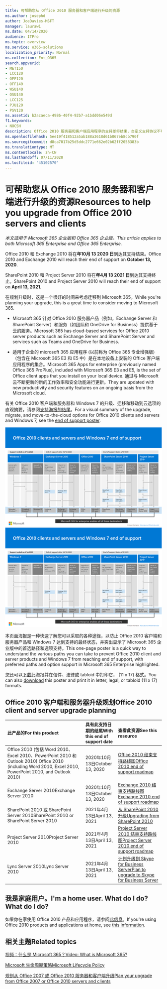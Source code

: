 ```yaml
---
title: 可帮助您从 Office 2010 服务器和客户端进行升级的资源
ms.author: josephd
author: JoeDavies-MSFT
manager: laurawi
ms.date: 04/14/2020
audience: ITPro
ms.topic: overview
ms.service: o365-solutions
localization_priority: Normal
ms.collection: Ent_O365
search.appverid:
- MET150
- LCC120
- OFF120
- OFF140
- WSU140
- OSU140
- LCC125
- PJU120
- PSV120
ms.assetid: b2acaeca-4986-40f4-92b7-a1bdd06e549d
f1.keywords:
- NOCSH
description: Office 2010 服务器和客户端应用程序的支持即将结束，自定义支持协议不可用。 使用本文立即开始规划升级。
ms.openlocfilehash: 5ee19f418512a5ab188a3618d61b067eb8cb790f
ms.sourcegitcommit: d8ca7017b25d5ddc2771e662e02b62ff2058383b
ms.translationtype: MT
ms.contentlocale: zh-CN
ms.lasthandoff: 07/11/2020
ms.locfileid: "45102570"
---
```

# <a name="resources-to-help-you-upgrade-from-office-2010-servers-and-clients"></a><span data-ttu-id="285ba-104">可帮助您从 Office 2010 服务器和客户端进行升级的资源</span><span class="sxs-lookup"><span data-stu-id="285ba-104">Resources to help you upgrade from Office 2010 servers and clients</span></span>

<span data-ttu-id="285ba-105">*本文适用于 Microsoft 365 企业版和 Office 365 企业版。*</span><span class="sxs-lookup"><span data-stu-id="285ba-105">*This article applies to both Microsoft 365 Enterprise and Office 365 Enterprise.*</span></span>

<span data-ttu-id="285ba-106">Office 2010 和 Exchange 2010 将在**年10月 13 2020 日**到达其支持结束。</span><span class="sxs-lookup"><span data-stu-id="285ba-106">Office 2010 and Exchange 2010 will reach their end of support on **October 13, 2020**.</span></span> 

<span data-ttu-id="285ba-107">SharePoint 2010 和 Project Server 2010 将在**年4月 13 2021 日**到达其支持终止。</span><span class="sxs-lookup"><span data-stu-id="285ba-107">SharePoint 2010 and Project Server 2010 will reach their end of support on **April 13, 2021**.</span></span>

<span data-ttu-id="285ba-108">在规划升级时，这是一个很好的时间来考虑迁移到 Microsoft 365。</span><span class="sxs-lookup"><span data-stu-id="285ba-108">While you're planning your upgrade, this is a great time to consider moving to Microsoft 365.</span></span> 

- <span data-ttu-id="285ba-109">Microsoft 365 针对 Office 2010 服务器产品（例如，Exchange Server 和 SharePoint Server）和服务（如团队和 OneDrive for Business）提供基于云的服务。</span><span class="sxs-lookup"><span data-stu-id="285ba-109">Microsoft 365 has cloud-based services for Office 2010 server products such as Exchange Server and SharePoint Server and services such as Teams and OneDrive for Business.</span></span> 

- <span data-ttu-id="285ba-110">适用于企业的 microsoft 365 应用程序 (以前称为 Office 365 专业增强版) （包含在 Microsoft 365 E3 和 E5 中）是在本地设备上安装的 Office 客户端应用程序的集合。</span><span class="sxs-lookup"><span data-stu-id="285ba-110">Microsoft 365 Apps for enterprise (previously named Office 365 ProPlus), included with Microsoft 365 E3 and E5, is the set of Office client apps that you install on your local device.</span></span> <span data-ttu-id="285ba-111">通过与 Microsoft 云不断更新的新的工作效率和安全功能进行更新。</span><span class="sxs-lookup"><span data-stu-id="285ba-111">They are updated with new productivity and security features on an ongoing basis from the Microsoft cloud.</span></span>

<span data-ttu-id="285ba-112">有关 Office 2010 客户端和服务器和 Windows 7 的升级、迁移和移动到云选项的直观摘要，请参阅[支持海报的结尾](./downloads/Office2010Windows7EndOfSupport.pdf)。</span><span class="sxs-lookup"><span data-stu-id="285ba-112">For a visual summary of the upgrade, migrate, and move-to-the-cloud options for Office 2010 clients and servers and Windows 7, see the [end of support poster](./downloads/Office2010Windows7EndOfSupport.pdf).</span></span>

<span data-ttu-id="285ba-113">[![终止对 Office 2010 客户端和服务器及 Windows 7 的支持海报图像](./media/upgrade-from-office-2010-servers-and-products/office2010-windows7-end-of-support.png)](./downloads/Office2010Windows7EndOfSupport.pdf)</span><span class="sxs-lookup"><span data-stu-id="285ba-113">[![Image for the end of support for Office 2010 clients and servers and Windows 7 poster](./media/upgrade-from-office-2010-servers-and-products/office2010-windows7-end-of-support.png)](./downloads/Office2010Windows7EndOfSupport.pdf)</span></span>

<span data-ttu-id="285ba-114">本页面海报是一种快速了解您可以采取的各种途径，以防止 Office 2010 客户端和服务器产品和 Windows 7 达到支持的最终状态，并突出显示了 Microsoft 365 企业版中的首选路径和选项支持。</span><span class="sxs-lookup"><span data-stu-id="285ba-114">This one-page poster is a quick way to understand the various paths you can take to prevent Office 2010 client and server products and Windows 7 from reaching end of support, with preferred paths and option support in Microsoft 365 Enterprise highlighted.</span></span>

<span data-ttu-id="285ba-115">您还可以[下载](https://github.com/MicrosoftDocs/microsoft-365-docs/raw/public/microsoft-365/media/migration-microsoft-365-enterprise-workload/Office2010Windows7EndOfSupport.pdf)此海报并在信件、法律或 tabloid 中打印它， (11 x 17) 格式。</span><span class="sxs-lookup"><span data-stu-id="285ba-115">You can also [download](https://github.com/MicrosoftDocs/microsoft-365-docs/raw/public/microsoft-365/media/migration-microsoft-365-enterprise-workload/Office2010Windows7EndOfSupport.pdf) this poster and print it in letter, legal, or tabloid (11 x 17) formats.</span></span>
      
## <a name="office-2010-client-and-server-upgrade-planning"></a><span data-ttu-id="285ba-116">Office 2010 客户端和服务器升级规划</span><span class="sxs-lookup"><span data-stu-id="285ba-116">Office 2010 client and server upgrade planning</span></span>
  
|<span data-ttu-id="285ba-117">**此产品的**</span><span class="sxs-lookup"><span data-stu-id="285ba-117">**For this product**</span></span>|<span data-ttu-id="285ba-118">**具有此支持日期的结尾**</span><span class="sxs-lookup"><span data-stu-id="285ba-118">**With this end of support date**</span></span>|<span data-ttu-id="285ba-119">**查看此资源**</span><span class="sxs-lookup"><span data-stu-id="285ba-119">**See this resource**</span></span>|
|:-----|:-----|:-----|
|<span data-ttu-id="285ba-120">Office 2010 (包括 Word 2010、Excel 2010、PowerPoint 2010 和 Outlook 2010) </span><span class="sxs-lookup"><span data-stu-id="285ba-120">Office 2010 (including Word 2010, Excel 2010, PowerPoint 2010, and Outlook 2010)</span></span>  <br/> | <span data-ttu-id="285ba-121">2020年10月13日</span><span class="sxs-lookup"><span data-stu-id="285ba-121">October 13, 2020</span></span> |[<span data-ttu-id="285ba-122">Office 2010 结束支持路线图</span><span class="sxs-lookup"><span data-stu-id="285ba-122">Office 2010 end of support roadmap</span></span>](https://docs.microsoft.com/DeployOffice/office-2010-end-support-roadmap) <br/> |
|<span data-ttu-id="285ba-123">Exchange Server 2010</span><span class="sxs-lookup"><span data-stu-id="285ba-123">Exchange Server 2010</span></span>  <br/> | <span data-ttu-id="285ba-124">2020年10月13日</span><span class="sxs-lookup"><span data-stu-id="285ba-124">October 13, 2020</span></span>  |[<span data-ttu-id="285ba-125">Exchange 2010 结束支持路线图</span><span class="sxs-lookup"><span data-stu-id="285ba-125">Exchange 2010 end of support roadmap</span></span>](exchange-2010-end-of-support.md) <br/> |
|<span data-ttu-id="285ba-126">SharePoint 2010 或 SharePoint Server 2010</span><span class="sxs-lookup"><span data-stu-id="285ba-126">SharePoint 2010 or SharePoint Server 2010</span></span>  <br/> | <span data-ttu-id="285ba-127">2021年4月13日</span><span class="sxs-lookup"><span data-stu-id="285ba-127">April 13, 2021</span></span> |[<span data-ttu-id="285ba-128">从 SharePoint 2010 升级</span><span class="sxs-lookup"><span data-stu-id="285ba-128">Upgrading from SharePoint 2010</span></span>](upgrade-from-sharepoint-2010.md) <br/> |
|<span data-ttu-id="285ba-129">Project Server 2010</span><span class="sxs-lookup"><span data-stu-id="285ba-129">Project Server 2010</span></span> <br/> | <span data-ttu-id="285ba-130">2021年4月13日</span><span class="sxs-lookup"><span data-stu-id="285ba-130">April 13, 2021</span></span> | [<span data-ttu-id="285ba-131">Project Server 2010 结束支持路线图</span><span class="sxs-lookup"><span data-stu-id="285ba-131">Project Server 2010 end of support roadmap</span></span>](project-server-2010-end-of-support.md) <br/> |
|<span data-ttu-id="285ba-132">Lync Server 2010</span><span class="sxs-lookup"><span data-stu-id="285ba-132">Lync Server 2010</span></span> <br/> | <span data-ttu-id="285ba-133">2021年4月13日</span><span class="sxs-lookup"><span data-stu-id="285ba-133">April 13, 2021</span></span> | [<span data-ttu-id="285ba-134">计划升级到 Skype for Business Server</span><span class="sxs-lookup"><span data-stu-id="285ba-134">Plan to upgrade to Skype for Business Server</span></span>](https://docs.microsoft.com/skypeforbusiness/plan-your-deployment/upgrade) <br/> |
    
## <a name="im-a-home-user-what-do-i-do"></a><span data-ttu-id="285ba-135">我是家庭用户。</span><span class="sxs-lookup"><span data-stu-id="285ba-135">I'm a home user.</span></span> <span data-ttu-id="285ba-136">What do I do?</span><span class="sxs-lookup"><span data-stu-id="285ba-136">What do I do?</span></span>

<span data-ttu-id="285ba-137">如果你在家使用 Office 2010 产品和应用程序，请参阅[此信息](plan-upgrade-previous-versions-office.md#im-a-home-user-what-do-i-do)。</span><span class="sxs-lookup"><span data-stu-id="285ba-137">If you're using Office 2010 products and applications at home, see [this information](plan-upgrade-previous-versions-office.md#im-a-home-user-what-do-i-do).</span></span>

## <a name="related-topics"></a><span data-ttu-id="285ba-138">相关主题</span><span class="sxs-lookup"><span data-stu-id="285ba-138">Related topics</span></span>

[<span data-ttu-id="285ba-139">视频：什么是 Microsoft 365？</span><span class="sxs-lookup"><span data-stu-id="285ba-139">Video: What is Microsoft 365?</span></span>](https://support.office.com/article/847caf12-2589-452c-8aca-1c009797678b.aspx)
  
[<span data-ttu-id="285ba-140">Microsoft 生命周期策略</span><span class="sxs-lookup"><span data-stu-id="285ba-140">Microsoft Lifecycle Policy</span></span>](https://go.microsoft.com/fwlink/?linkid=865200)

[<span data-ttu-id="285ba-141">规划从 Office 2007 或 Office 2010 服务器和客户端升级</span><span class="sxs-lookup"><span data-stu-id="285ba-141">Plan your upgrade from Office 2007 or Office 2010 servers and clients</span></span>](plan-upgrade-previous-versions-office.md)

